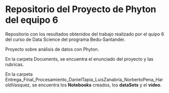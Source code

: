 # Repositorio del Proyecto de Phyton del equipo 6

Repositorio con los resultados obtenidos del trabajo realizado por el quipo 6 del curso de Data Science del programa Bedu-Santander.

Proyecto sobre análisis de datos con Phyton. 



En la carpeta Documents, se encuentra el enunciado del proyecto y las rubricas.

En la carpeta Entrega_Final_Procesamiento_DanielTapia_LuisZanabria_NorbertoPena_HaroldVasquez, se encuentra los **Notebooks** creados, los **dataSets** y el **video**.
